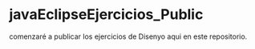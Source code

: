 # javaEclipseEjercicios_Public

comenzaré a publicar los ejercicios de Disenyo aqui en este repositorio.
